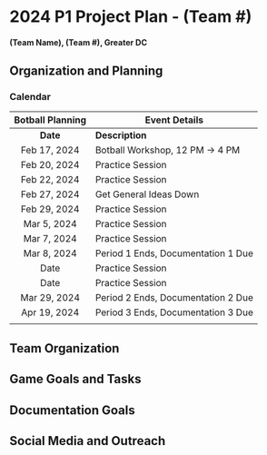 # 2024 P1 Project Plan - (Team #)
#### (Team Name), (Team #), Greater DC

## Organization and Planning
### Calendar

| Botball Planning     | Event Details |
| :----: | ----------- |
| **Date** | **Description** |
| Feb 17, 2024   | Botball Workshop, 12 PM → 4 PM |
| Feb 20, 2024 | Practice Session |
| Feb 22, 2024 | Practice Session |
| Feb 27, 2024 | Get General Ideas Down |
| Feb 29, 2024 | Practice Session |
| Mar 5, 2024 | Practice Session |
| Mar 7, 2024 | Practice Session |
| Mar 8, 2024 | Period 1 Ends, Documentation 1 Due|
| Date | Practice Session |
| Date | Practice Session |
| Mar 29, 2024 | Period 2 Ends, Documentation 2 Due |
| Apr 19, 2024 | Period 3 Ends, Documentation 3 Due |
|  |  |

## Team Organization


## Game Goals and Tasks


## Documentation Goals


## Social Media and Outreach



